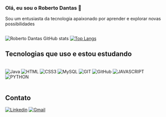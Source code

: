 
### Olá, eu sou o Roberto Dantas 👋
Sou um entusiasta da tecnologia apaixonado por aprender e explorar novas possibilidades

##

![Roberto Dantas GitHub stats](https://github-readme-stats.vercel.app/api?username=rtoDantas&show_icons=true&theme=dracula)
[![Top Langs](https://github-readme-stats.vercel.app/api/top-langs/?username=rtoDantas&layout=compact)](https://github.com/rtoDantas)


## Tecnologias que uso e estou estudando

<div style="display: inline_block"><br/>
    <img align="center" alt="Java" src="https://img.shields.io/badge/Java-ED8B00?style=for-the-badge&logo=openjdk&logoColor=white" />
    <img align="center" alt="HTML" src="https://img.shields.io/badge/HTML5-E34F26?style=for-the-badge&logo=html5&logoColor=white" />
    <img align="center" alt="CSS3" src="https://img.shields.io/badge/CSS3-1572B6?style=for-the-badge&logo=css3&logoColor=white" />
    <img align="center" alt="MySQL" src="https://img.shields.io/badge/MySQL-005C84?style=for-the-badge&logo=mysql&logoColor=white" />
    <img align="center" alt="GIT" src="https://img.shields.io/badge/GIT-E44C30?style=for-the-badge&logo=git&logoColor=white" />
    <img align="center" alt="GitHub" src="https://img.shields.io/badge/GitHub-100000?style=for-the-badge&logo=github&logoColor=white" />
    <img align="center" alt="JAVASCRIPT" src="https://img.shields.io/badge/JavaScript-F7DF1E?style=for-the-badge&logo=javascript&logoColor=black" />
    <img align="center" alt="PYTHON" src="https://img.shields.io/badge/Python-3776AB?style=for-the-badge&logo=python&logoColor=white" />
</div><br/>

## Contato
[![Linkedin](https://img.shields.io/badge/LinkedIn-0077B5?style=for-the-badge&logo=linkedin&logoColor=white)](https://www.linkedin.com/in/robertodantas20/)
[![Gmail](https://img.shields.io/badge/Gmail-D14836?style=for-the-badge&logo=gmail&logoColor=white)](robertodantas502@gmail.com)
